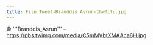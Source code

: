 ```yaml
---
title: File:Tweet-Branddis Asrun-1hw0itu.jpg
---
```


© '''Branddis_Asrun''' – https://pbs.twimg.com/media/C5mMVbtXMAAca8H.jpg